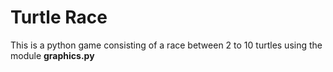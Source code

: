 # Turtle Race
This is a python game consisting of a race between 2 to 10 turtles using the module **graphics.py**